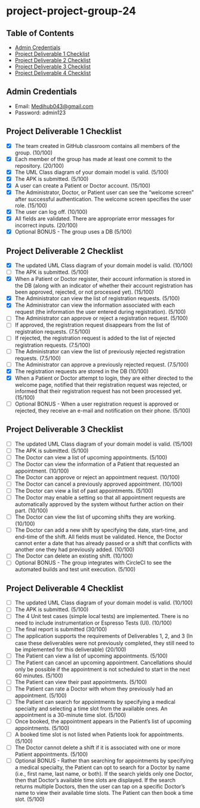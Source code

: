 # project-project-group-24

## Table of Contents
- [Admin Credentials](#admin-credentials)
- [Project Deliverable 1 Checklist](#project-deliverable-1-checklist)
- [Project Deliverable 2 Checklist](#project-deliverable-2-checklist)
- [Project Deliverable 3 Checklist](#project-deliverable-3-checklist)
- [Project Deliverable 4 Checklist](#project-deliverable-4-checklist)

## Admin Credentials
- Email: Medihub043@gmail.com
- Password: admin123

## Project Deliverable 1 Checklist
- [X] The team created in GitHub classroom contains all members of the group. (10/100)
- [X] Each member of the group has made at least one commit to the repository. (20/100)
- [X] The UML Class diagram of your domain model is valid. (5/100)
- [X] The APK is submitted. (5/100)
- [X] A user can create a Patient or Doctor account. (15/100)
- [X] The Administrator, Doctor, or Patient user can see the “welcome screen” after successful authentication. The welcome screen specifies the user role. (15/100)
- [X] The user can log off. (10/100)
- [X] All fields are validated. There are appropriate error messages for incorrect inputs. (20/100)
- [X] Optional BONUS - The group uses a DB (5/100)

## Project Deliverable 2 Checklist
- [X] The updated UML Class diagram of your domain model is valid. (10/100)
- [ ] The APK is submitted. (5/100)
- [X] When a Patient or Doctor register, their account information is stored in the DB (along with an indicator of whether their account registration has been approved, rejected, or not processed yet). (15/100)
- [X] The Administrator can view the list of registration requests. (5/100)
- [X] The Administrator can view the information associated with each request (the information the user entered during registration). (5/100)
- [ ] The Administrator can approve or reject a registration request. (5/100)
- [ ] If approved, the registration request disappears from the list of registration requests. (7.5/100)
- [ ] If rejected, the registration request is added to the list of rejected registration requests. (7.5/100)
- [ ] The Administrator can view the list of previously rejected registration requests. (7.5/100)
- [ ] The Administrator can approve a previously rejected request. (7.5/100)
- [X] The registration requests are stored in the DB (10/100)
- [X] When a Patient or Doctor attempt to login, they are either directed to the welcome page, notified that their registration request was rejected, or informed that their registration request has not been processed yet. (15/100)
- [ ] Optional BONUS - When a user registration request is approved or rejected, they receive an e-mail and notification on their phone. (5/100)

## Project Deliverable 3 Checklist
- [ ] The updated UML Class diagram of your domain model is valid. (15/100)
- [ ] The APK is submitted. (5/100)
- [ ] The Doctor can view a list of upcoming appointments. (5/100)
- [ ] The Doctor can view the information of a Patient that requested an appointment. (10/100)
- [ ] The Doctor can approve or reject an appointment request. (10/100)
- [ ] The Doctor can cancel a previously approved appointment. (10/100)
- [ ] The Doctor can view a list of past appointments. (5/100)
- [ ] The Doctor may enable a setting so that all appointment requests are automatically approved by the system without further action on their part. (10/100)
- [ ] The Doctor can view the list of upcoming shifts they are working. (10/100)
- [ ] The Doctor can add a new shift by specifying the date, start-time, and end-time of the shift. All fields must be validated. Hence, the Doctor cannot enter a date that has already passed or a shift that conflicts with another one they had previously added. (10/100)
- [ ] The Doctor can delete an existing shift. (10/100)
- [ ] Optional BONUS - The group integrates with CircleCI to see the automated builds and test unit execution. (5/100)

## Project Deliverable 4 Checklist
- [ ] The updated UML Class diagram of your domain model is valid. (10/100)
- [ ] The APK is submitted. (5/100)
- [ ] The 4 Unit test cases (simple local tests) are implemented. There is no need to include instrumentation or Espresso Tests (UI). (10/100)
- [ ] The final report is submitted (30/100)
- [ ] The application supports the requirements of Deliverables 1, 2, and 3 (In case these deliverables were not previously completed, they still need to be implemented for this deliverable) (20/100)
- [ ] The Patient can view a list of upcoming appointments. (5/100)
- [ ] The Patient can cancel an upcoming appointment. Cancellations should only be possible if the appointment is not scheduled to start in the next 60 minutes. (5/100)
- [ ] The Patient can view their past appointments. (5/100)
- [ ] The Patient can rate a Doctor with whom they previously had an appointment. (5/100)
- [ ] The Patient can search for appointments by specifying a medical specialty and selecting a time slot from the available ones. An appointment is a 30-minute time slot. (5/100)
- [ ] Once booked, the appointment appears in the Patient’s list of upcoming appointments. (5/100)
- [ ] A booked time slot is not listed when Patients look for appointments. (5/100)
- [ ] The Doctor cannot delete a shift if it is associated with one or more Patient appointments. (5/100)
- [ ] Optional BONUS - Rather than searching for appointments by specifying a medical
                       specialty, the Patient can opt to search for a Doctor by name (i.e., first name, last
                       name, or both). If the search yields only one Doctor, then that Doctor’s available
                       time slots are displayed. If the search returns multiple Doctors, then the user can
                       tap on a specific Doctor’s name to view their available time slots. The Patient can
                       then book a time slot. (5/100)
